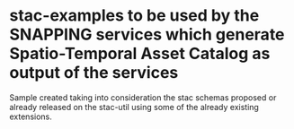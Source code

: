 # stac-examples to be used by the SNAPPING services which generate Spatio-Temporal Asset Catalog as output of the services

Sample created taking into consideration the stac schemas proposed or already released on the stac-util using some of the already existing extensions.
